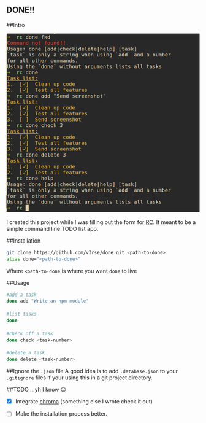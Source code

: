 DONE!!
---

##Intro

![Screenshot](screenshot.png)

I created this project while I was filling out the form for [RC](www.recurse.com). It meant to be a simple command line TODO list app.

##Installation

```bash
git clone https://github.com/v3rse/done.git <path-to-done>
alias done="<path-to-done>"
```
Where `<path-to-done` is where you want `done` to live

##Usage

```bash
#add a task
done add "Write an npm module"

#list tasks
done

#check off a task
done check <task-number>

#delete a task
done delete <task-number>
```

##Ignore the `.json` file
A good idea is to add `.database.json` to your `.gitignore` files if your using this in a git project directory.

##TODO ...yh I know :wink:
- [x] Integrate [chroma](https://github.com/v3rse/chroma) (something else I wrote check it out)
- [ ] Make the installation process better.

